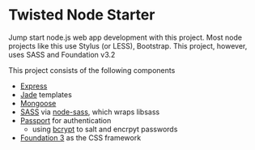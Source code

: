 Twisted Node Starter
====================

Jump start node.js web app development with this project. Most node projects like this use Stylus (or LESS), Bootstrap. This project, however, uses SASS and Foundation v3.2

This project consists of the following components
- [Express](http://expressjs.com/)
- [Jade](http://jade-lang.com/) templates
- [Mongoose](http://mongoosejs.com/)
- [SASS](http://sass-lang.com/) via [node-sass](https://github.com/andrew/node-sass), which wraps libsass
- [Passport](http://passportjs.org/) for authentication
  - using [bcrypt](https://npmjs.org/package/bcrypt) to salt and encrpyt passwords
- [Foundation 3](http://foundation.zurb.com/) as the CSS framework